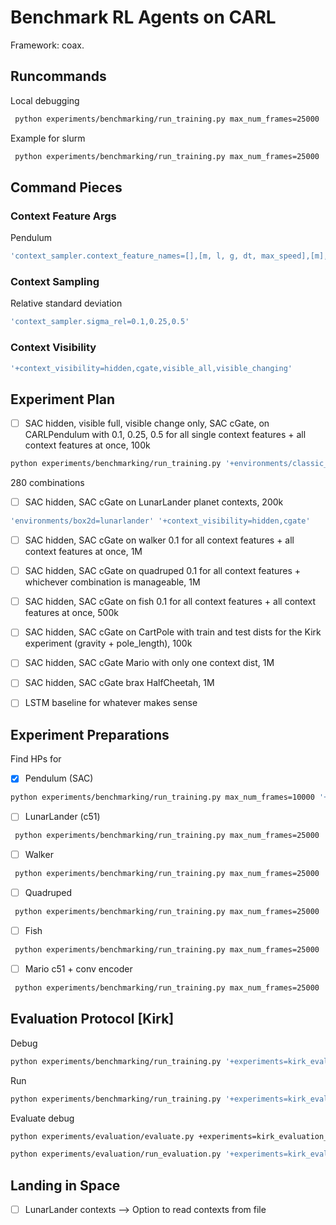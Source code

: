 # Benchmark RL Agents on CARL
Framework: coax.

## Runcommands
Local debugging
```bash
 python experiments/benchmarking/run_training.py max_num_frames=25000 '+environments/classic_control=pendulum' '+context_visibility=hidden' 'wandb.debug=true'
```

Example for slurm
```bash
 python experiments/benchmarking/run_training.py max_num_frames=25000 '+environments/classic_control=pendulum' '+context_visibility=hidden' 'wandb.debug=true' 'seed=range(1,11)' '+slurm=cpushort' -m
```

## Command Pieces

### Context Feature Args
Pendulum
```bash
'context_sampler.context_feature_names=[],[m, l, g, dt, max_speed],[m],[g],[l],[dt],[max_speed]'
```

### Context Sampling
Relative standard deviation
```bash
'context_sampler.sigma_rel=0.1,0.25,0.5'
```

### Context Visibility
```bash
'+context_visibility=hidden,cgate,visible_all,visible_changing'
```


## Experiment Plan
- [ ] SAC hidden, visible full, visible change only, SAC cGate, on CARLPendulum with 0.1, 0.25, 0.5 for all single context features + all context features at once, 100k
```bash
python experiments/benchmarking/run_training.py '+environments/classic_control=pendulum' 'seed=range(1,11)' '+context_visibility=hidden,cgate_hadamard,cgate_lstm,visible_all,visible_changing' 'context_sampler.context_feature_names=[],[m, l, g, dt, max_speed],[m],[g],[l],[dt],[max_speed]' 'context_sampler.sigma_rel=0.1,0.25,0.5' '+slurm=cpushort' 'hydra.launcher.cpus_per_task=1' 'hydra.launcher.timeout_min=240' -m
```
280 combinations

- [ ] SAC hidden, SAC cGate on LunarLander planet contexts, 200k
```bash
'environments/box2d=lunarlander' '+context_visibility=hidden,cgate'
```
- [ ] SAC hidden, SAC cGate on walker 0.1 for all context features + all context features at once, 1M
- [ ] SAC hidden, SAC cGate on quadruped 0.1 for all context features + whichever combination is manageable, 1M
- [ ] SAC hidden, SAC cGate on fish 0.1 for all context features + all context features at once, 500k
- [ ] SAC hidden, SAC cGate on CartPole with train and test dists for the Kirk experiment (gravity + pole_length), 100k
- [ ] SAC hidden, SAC cGate Mario with only one context dist, 1M
- [ ] SAC hidden, SAC cGate brax HalfCheetah, 1M
- [ ] LSTM baseline for whatever makes sense


## Experiment Preparations
Find HPs for
- [x] Pendulum (SAC)
```bash
python experiments/benchmarking/run_training.py max_num_frames=10000 '+environments/classic_control=pendulum' '+context_visibility=hidden' 'wandb.debug=true' 'eval_episodes=5' 
```
- [ ] LunarLander (c51)
```bash
 python experiments/benchmarking/run_training.py max_num_frames=25000 '+environments/box2d=lunarlander' '+context_visibility=hidden' 'wandb.debug=true' '+algorithm=c51' 'eval_episodes=5' 
```
- [ ] Walker 
```bash
 python experiments/benchmarking/run_training.py max_num_frames=25000 '+environments/dmc=walker' '+context_visibility=hidden' 'wandb.debug=true' 'eval_episodes=5' 
```
- [ ] Quadruped
```bash
 python experiments/benchmarking/run_training.py max_num_frames=25000 '+environments/dmc=quadruped' '+context_visibility=hidden' 'wandb.debug=true' 'eval_episodes=5' 
```
- [ ] Fish
```bash
 python experiments/benchmarking/run_training.py max_num_frames=25000 '+environments/dmc=fish' '+context_visibility=hidden' 'wandb.debug=true' 'eval_episodes=5' 
```
- [ ] Mario c51 + conv encoder
```bash
 python experiments/benchmarking/run_training.py max_num_frames=25000 '+environments/misc=mario' '+context_visibility=hidden' 'wandb.debug=true' 'eval_episodes=5' 
```

## Evaluation Protocol [Kirk]
Debug
```bash
python experiments/benchmarking/run_training.py '+experiments=kirk_evaluation_protocol' 'wandb.debug=true' 'eval_episodes=5' 
```

Run
```bash
python experiments/benchmarking/run_training.py '+experiments=kirk_evaluation_protocol' 'seed=range(1,11)' 'kirk_evaluation_protocol.mode=A,B,C' '+context_visibility=hidden,cgate,visible_all,visible_changing' -m
```

Evaluate debug
```bash
python experiments/evaluation/evaluate.py +experiments=kirk_evaluation_protocol kirk_evaluation_protocol.distribution_type=test_extrapolation_all wandb.debug=True
```

```bash
python experiments/evaluation/run_evaluation.py '+experiments=kirk_evaluation_protocol' 'kirk_evaluation_protocol.distribution_type=train,test_interpolation,test_interpolation_combinatorial,test_extrapolation_single,test_extrapolation_all' -m --result_dir '/home/benjamin/Dokumente/code/tmp/tntcomp/CARL/exp_sweep/2022-07-01/14-14-50_benchmark_train/'
```

## Landing in Space
- [ ] LunarLander contexts --> Option to read contexts from file